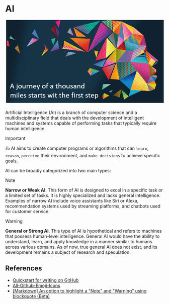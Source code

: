 # AI

![AI](media/ai_icon.png)

 Artificial Intelligence (AI) is a branch of computer science and a
 multidisciplinary field that deals with the development of intelligent machines
 and systems capable of performing tasks that typically require human
 intelligence.

 > [!IMPORTANT] 
 > :thumbsup: AI aims to create computer programs or algorithms that can `learn`,
 `reason`, `perceive` their environment, and `make decisions` to achieve specific
 goals.

AI can be broadly categorized into two main types:

> [!NOTE]  
> **Narrow or Weak AI**. This form of AI is designed to excel in a specific task or a limited set of tasks. It is highly specialized and lacks general intelligence. Examples of narrow AI include voice assistants like Siri or Alexa, recommendation systems used by streaming platforms, and chatbots used for customer service.

> [!WARNING]  
> **General or Strong AI**. This type of AI is hypothetical and refers to machines that possess human-level intelligence. General AI would have the ability to understand, learn, and apply knowledge in a manner similar to humans across various domains. As of now, true general AI does not exist, and its development remains a subject of research and speculation.


## References

- [Quickstart for writing on GitHub](https://docs.github.com/en/get-started/writing-on-github/getting-started-with-writing-and-formatting-on-github/quickstart-for-writing-on-github)
- [All-Github-Emoji-Icons](https://github.com/scotch-io/All-Github-Emoji-Icons)
- [[Markdown] An option to highlight a "Note" and "Warning" using blockquote (Beta)](https://github.com/orgs/community/discussions/16925)
